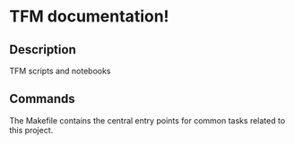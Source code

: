 # TFM documentation!

## Description

TFM scripts and notebooks

## Commands

The Makefile contains the central entry points for common tasks related to this project.

